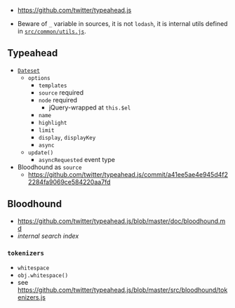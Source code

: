 * https://github.com/twitter/typeahead.js

* Beware of `_` variable in sources, it is not `lodash`, it is internal utils defined in [`src/common/utils.js`][utils].

[utils]: https://github.com/twitter/typeahead.js/blob/master/src/common/utils.js

## Typeahead

* [`Dateset`](https://github.com/twitter/typeahead.js/blob/master/src/typeahead/dataset.js)
  * `options`
    * `templates`
    * `source` required
    * `node` required
      * jQuery-wrapped at `this.$el`
    * `name`
    * `highlight`
    * `limit`
    * `display`, `displayKey`
    * `async`
  * `update()`
    * `asyncRequested` event type
* Bloodhound as `source`
  * https://github.com/twitter/typeahead.js/commit/a41ee5ae4e945d4f22284fa9069ce584220aa7fd

## Bloodhound

* https://github.com/twitter/typeahead.js/blob/master/doc/bloodhound.md
* _internal search index_

### `tokenizers`

* `whitespace`
* `obj.whitespace()`
* see https://github.com/twitter/typeahead.js/blob/master/src/bloodhound/tokenizers.js
